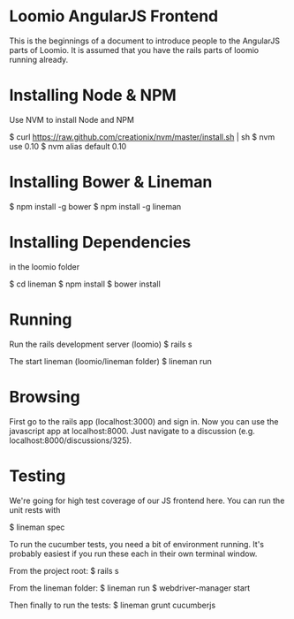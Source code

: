 # Loomio AngularJS Frontend
This is the beginnings of a document to introduce people to the
AngularJS parts of Loomio. It is assumed that you have the rails parts
of loomio running already.

# Installing Node & NPM
Use NVM to install Node and NPM

  $ curl https://raw.github.com/creationix/nvm/master/install.sh | sh
  $ nvm use 0.10
  $ nvm alias default 0.10

# Installing Bower & Lineman

  $ npm install -g bower
  $ npm install -g lineman

# Installing Dependencies
in the loomio folder

  $ cd lineman
  $ npm install
  $ bower install

# Running
Run the rails development server
  (loomio) $ rails s

The start lineman
  (loomio/lineman folder) $ lineman run

# Browsing
First go to the rails app (localhost:3000) and sign in. Now you can use the javascript app at localhost:8000. Just navigate to a discussion (e.g. localhost:8000/discussions/325).

# Testing
We're going for high test coverage of our JS frontend here.
You can run the unit rests with

  $ lineman spec

To run the cucumber tests, you need a bit of environment running. It's
probably easiest if you run these each in their own terminal window.

  From the project root:
  $ rails s

  From the lineman folder:
  $ lineman run 
  $ webdriver-manager start

  Then finally to run the tests:
  $ lineman grunt cucumberjs

